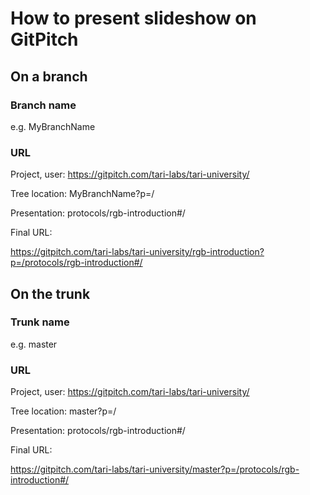 # How to present slideshow on GitPitch

## On a branch
### Branch name 
e.g. MyBranchName

### URL
Project, user:   https://gitpitch.com/tari-labs/tari-university/

Tree location:   MyBranchName?p=/

Presentation:    protocols/rgb-introduction#/

Final URL:

https://gitpitch.com/tari-labs/tari-university/rgb-introduction?p=/protocols/rgb-introduction#/

## On the trunk
### Trunk name
e.g. master
### URL
Project, user:   https://gitpitch.com/tari-labs/tari-university/

Tree location:   master?p=/

Presentation:    protocols/rgb-introduction#/

Final URL:

https://gitpitch.com/tari-labs/tari-university/master?p=/protocols/rgb-introduction#/
